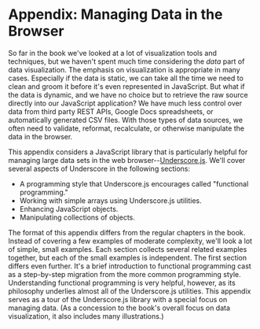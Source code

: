 # Appendix: Managing Data in the Browser

So far in the book we've looked at a lot of visualization tools and techniques, but we haven't spent much time considering the _data_ part of data visualization. The emphasis on visualization is appropriate in many cases. Especially if the data is static, we can take all the time we need to clean and groom it before it's even represented in JavaScript. But what if the data is dynamic, and we have no choice but to retrieve the raw source directly into our JavaScript application? We have much less control over data from third party <span class="smcp">REST</span> <span class="smcp">API</span>s, Google Docs spreadsheets, or automatically generated <span class="smcp">CSV</span> files. With those types of data sources, we often need to validate, reformat, recalculate, or otherwise manipulate the data in the browser.

This appendix considers a JavaScript library that is particularly helpful for managing large data sets in the web browser--[Underscore.js](http://underscorejs.org). We'll cover several aspects of Underscore in the following sections:

* A programming style that Underscore.js encourages called "functional programming."
* Working with simple arrays using Underscore.js utilities.
* Enhancing JavaScript objects.
* Manipulating collections of objects.

The format of this appendix differs from the regular chapters in the book. Instead of covering a few examples of moderate complexity, we'll look a lot of simple, small examples. Each section collects several related examples together, but each of the small examples is independent. The first section differs even further. It's a brief introduction to functional programming cast as a step-by-step migration from the more common programming style. Understanding functional programming is very helpful, however, as its philosophy underlies almost all of the Underscore.js utilities. This appendix serves as a tour of the Underscore.js library with a special focus on managing data. (As a concession to the book's overall focus on data visualization, it also includes many illustrations.)

